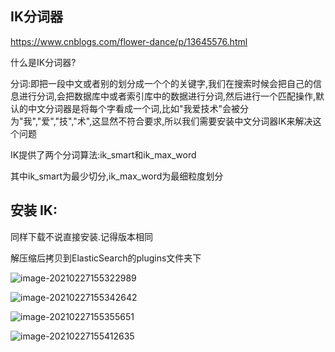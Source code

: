 ## IK分词器

https://www.cnblogs.com/flower-dance/p/13645576.html

什么是IK分词器?

分词:即把一段中文或者别的划分成一个个的关键字,我们在搜索时候会把自己的信息进行分词,会把数据库中或者索引库中的数据进行分词,然后进行一个匹配操作,默认的中文分词器是将每个字看成一个词,比如"我爱技术"会被分为"我","爱","技","术",这显然不符合要求,所以我们需要安装中文分词器IK来解决这个问题

IK提供了两个分词算法:ik_smart和ik_max_word

其中ik_smart为最少切分,ik_max_word为最细粒度划分





## 安装 IK:

同样下载不说直接安装.记得版本相同

解压缩后拷贝到ElasticSearch的plugins文件夹下

![image-20210227155322989](C:\Users\19802\AppData\Roaming\Typora\typora-user-images\image-20210227155322989.png)



![image-20210227155342642](C:\Users\19802\AppData\Roaming\Typora\typora-user-images\image-20210227155342642.png)



![image-20210227155355651](C:\Users\19802\AppData\Roaming\Typora\typora-user-images\image-20210227155355651.png)

![image-20210227155412635](C:\Users\19802\AppData\Roaming\Typora\typora-user-images\image-20210227155412635.png)
